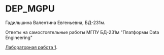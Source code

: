 # DEP_MGPU
Гадильшина Валентина Евгеньевна, БД-231м.

Ответы на самостоятельные работы МГПУ БД-231м "Платформы Data Engineering"

[Лабораторная работа 1](/Самостоятельная_работа_1.ipynb).
